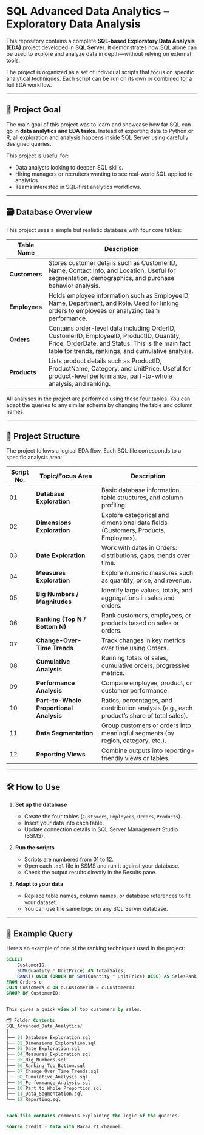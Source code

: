 # SQL Advanced Data Analytics – Exploratory Data Analysis   

This repository contains a complete **SQL-based Exploratory Data Analysis (EDA)** project developed in **SQL Server**. It demonstrates how SQL alone can be used to explore and analyze data in depth—without relying on external tools.  

The project is organized as a set of individual scripts that focus on specific analytical techniques. Each script can be run on its own or combined for a full EDA workflow.  

---

## 🎯 Project Goal  
The main goal of this project was to learn and showcase how far SQL can go in **data analytics and EDA tasks**. Instead of exporting data to Python or R, all exploration and analysis happens inside SQL Server using carefully designed queries.  

This project is useful for:
- Data analysts looking to deepen SQL skills.  
- Hiring managers or recruiters wanting to see real-world SQL applied to analytics.  
- Teams interested in SQL-first analytics workflows.  

---

## 🗃 Database Overview  

This project uses a simple but realistic database with four core tables:  

| Table Name | Description |
|------------|-------------|
| **Customers** | Stores customer details such as CustomerID, Name, Contact Info, and Location. Useful for segmentation, demographics, and purchase behavior analysis. |
| **Employees** | Holds employee information such as EmployeeID, Name, Department, and Role. Used for linking orders to employees or analyzing team performance. |
| **Orders** | Contains order-level data including OrderID, CustomerID, EmployeeID, ProductID, Quantity, Price, OrderDate, and Status. This is the main fact table for trends, rankings, and cumulative analysis. |
| **Products** | Lists product details such as ProductID, ProductName, Category, and UnitPrice. Useful for product-level performance, part-to-whole analysis, and ranking. |

All analyses in the project are performed using these four tables. You can adapt the queries to any similar schema by changing the table and column names.  

---

## 📂 Project Structure  

The project follows a logical EDA flow. Each SQL file corresponds to a specific analysis area:

| Script No. | Topic/Focus Area | Description |
|------------|-----------------|-------------|
| 01 | **Database Exploration** | Basic database information, table structures, and column profiling. |
| 02 | **Dimensions Exploration** | Explore categorical and dimensional data fields (Customers, Products, Employees). |
| 03 | **Date Exploration** | Work with dates in Orders: distributions, gaps, trends over time. |
| 04 | **Measures Exploration** | Explore numeric measures such as quantity, price, and revenue. |
| 05 | **Big Numbers / Magnitudes** | Identify large values, totals, and aggregations in sales and orders. |
| 06 | **Ranking (Top N / Bottom N)** | Rank customers, employees, or products based on sales or orders. |
| 07 | **Change-Over-Time Trends** | Track changes in key metrics over time using Orders. |
| 08 | **Cumulative Analysis** | Running totals of sales, cumulative orders, progressive metrics. |
| 09 | **Performance Analysis** | Compare employee, product, or customer performance. |
| 10 | **Part-to-Whole Proportional Analysis** | Ratios, percentages, and contribution analysis (e.g., each product’s share of total sales). |
| 11 | **Data Segmentation** | Group customers or orders into meaningful segments (by region, category, etc.). |
| 12 | **Reporting Views** | Combine outputs into reporting-friendly views or tables. |

---

## 🛠 How to Use  

1. **Set up the database**  
   - Create the four tables (`Customers`, `Employees`, `Orders`, `Products`).  
   - Insert your data into each table.  
   - Update connection details in SQL Server Management Studio (SSMS).  

2. **Run the scripts**  
   - Scripts are numbered from 01 to 12.  
   - Open each `.sql` file in SSMS and run it against your database.  
   - Check the output results directly in the Results pane.  

3. **Adapt to your data**  
   - Replace table names, column names, or database references to fit your dataset.  
   - You can use the same logic on any SQL Server database.  

---

## 📝 Example Query  

Here’s an example of one of the ranking techniques used in the project:

```sql
SELECT 
    CustomerID,
    SUM(Quantity * UnitPrice) AS TotalSales,
    RANK() OVER (ORDER BY SUM(Quantity * UnitPrice) DESC) AS SalesRank
FROM Orders o
JOIN Customers c ON o.CustomerID = c.CustomerID
GROUP BY CustomerID;


This gives a quick view of top customers by sales.

🗂 Folder Contents
SQL_Advanced_Data_Analytics/
│
├── 01_Database_Exploration.sql
├── 02_Dimensions_Exploration.sql
├── 03_Date_Exploration.sql
├── 04_Measures_Exploration.sql
├── 05_Big_Numbers.sql
├── 06_Ranking_Top_Bottom.sql
├── 07_Change_Over_Time_Trends.sql
├── 08_Cumulative_Analysis.sql
├── 09_Performance_Analysis.sql
├── 10_Part_to_Whole_Proportion.sql
├── 11_Data_Segmentation.sql
└── 12_Reporting.sql


Each file contains comments explaining the logic of the queries.

Source Credit - Data with Baraa YT channel.


